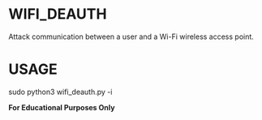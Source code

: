 # WIFI_DEAUTH
Attack communication between a user and a Wi-Fi wireless access point.

# USAGE
sudo python3 wifi_deauth.py -i <interface>

<b>For Educational Purposes Only</b>
